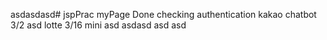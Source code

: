 asdasdasd# jspPrac
myPage Done
checking authentication
kakao chatbot
3/2 asd
lotte
3/16
mini
asd
asdasd
asd
asd
